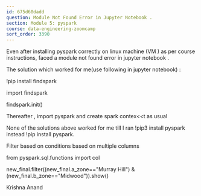 ```yaml
---
id: 675d60dadd
question: Module Not Found Error in Jupyter Notebook .
section: Module 5: pyspark
course: data-engineering-zoomcamp
sort_order: 3390
---
```


Even after installing pyspark correctly on linux machine (VM ) as per course instructions, faced a module not found error in jupyter notebook .

The solution which worked for me(use following in jupyter notebook) :

!pip install findspark

import findspark

findspark.init()

Thereafter , import pyspark and create spark contex<<t as usual

None of the solutions above worked for me till I ran !pip3 install pyspark instead !pip install pyspark.

Filter based on conditions based on multiple columns

from pyspark.sql.functions import col

new_final.filter((new_final.a_zone=="Murray Hill") & (new_final.b_zone=="Midwood")).show()

Krishna Anand


